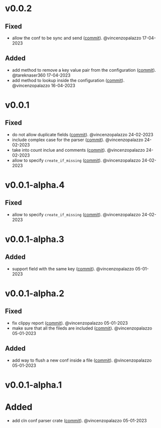 # v0.0.2

## Fixed
- allow the conf to be sync and send ([commit](https://github.com/laanwj/cln4rust/commit/344c6c11aec423467faef5e4626f9a8b660be50f)). @vincenzopalazzo 17-04-2023

## Added
- add method to remove a key value pair from the configuration ([commit](https://github.com/laanwj/cln4rust/commit/a05e1e7f39fa449da38ce294a26b0dd23ccef1bb)). @tareknaser360 17-04-2023
- add method to lookup inside the configuration ([commit](https://github.com/laanwj/cln4rust/commit/852b60365669b3277d3e333b8807c805f35dae56)). @vincenzopalazzo 16-04-2023


# v0.0.1

## Fixed
- do not allow duplicate fields ([commit](https://github.com/laanwj/cln4rust/commit/22e34ccf661c69628301bda44ec82a35c1b1d4ab)). @vincenzopalazzo 24-02-2023
- include complex case for the parser ([commit](https://github.com/laanwj/cln4rust/commit/2b5888221d9d023b63d1635dd70d7c467242b39d)). @vincenzopalazzo 24-02-2023
- take into count inclue and comments ([commit](https://github.com/laanwj/cln4rust/commit/c4a8a9a789c7d7fb33f0b561086aba3c3399676f)). @vincenzopalazzo 24-02-2023
- allow to specify `create_if_missing` ([commit](https://github.com/laanwj/cln4rust/commit/fe905fcc5d67a2da2a41d8f668095ed6533fa011)). @vincenzopalazzo 24-02-2023


# v0.0.1-alpha.4

## Fixed
- allow to specify `create_if_missing` ([commit](https://github.com/laanwj/cln4rust/commit/fe905fcc5d67a2da2a41d8f668095ed6533fa011)). @vincenzopalazzo 24-02-2023


# v0.0.1-alpha.3

## Added
- support field with the same key ([commit](https://github.com/laanwj/cln4rust/commit/b0c99c4c627bd09a81a48f9f75e53907ccdb5338)). @vincenzopalazzo 05-01-2023


# v0.0.1-alpha.2

## Fixed
- fix clippy report ([commit](https://github.com/laanwj/cln4rust/commit/198287c1fe4d97abf753d53131454c1551d1e08f)). @vincenzopalazzo 05-01-2023
- make sure that all the fileds are included ([commit](https://github.com/laanwj/cln4rust/commit/ba17e89afedaac97d16c7f713682553669b62d00)). @vincenzopalazzo 05-01-2023

## Added
- add way to flush a new conf inside a file ([commit](https://github.com/laanwj/cln4rust/commit/a0afc65c9c008521ebde50962d08b1871abfd20c)). @vincenzopalazzo 05-01-2023


# v0.0.1-alpha.1

# Added
- add cln conf parser crate ([commit](https://github.com/laanwj/cln4rust/commit/6098b985fae19ccf5c67a2f2dccb397311f10fcc)). @vincenzopalazzo 05-01-2023
